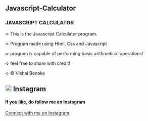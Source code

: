## Javascript-Calculator

<h3>JAVASCRIPT CALCULATOR</h3>
<p>➪ This is the Javascript Calculator program.</p>
<p>➪ Program made using Html, Css and Javascript</p>
<p>➪ program is capable of performing basic arithmetical operations!</p>
<p>➪ feel free to share with credit!</p>
<p>➪ &copy; Vishal Benake</p>

## <img src="https://upload.wikimedia.org/wikipedia/commons/e/e7/Instagram_logo_2016.svg" width="20" height="20"> Instagram
<h4>If you like, do follow me on Instagram</h4>
<a href="https://www.instagram.com/_vishal_benake">Connect with me on Instagram</a>
